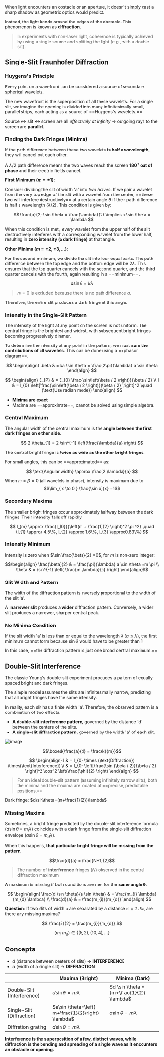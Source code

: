 When light encounters an obstacle or an aperture, it doesn't simply cast a sharp shadow as geometric optics would predict.

Instead, the light bends around the edges of the obstacle. This phenomenon is known as **diffraction**.

> In experiments with non-laser light, coherence is typically achieved by using a single source and splitting the light (e.g., with a double slit).

## Single-Slit Fraunhofer Diffraction

### Huygens's Principle

Every point on a wavefront can be considered a source of secondary spherical wavelets.

The new wavefront is the superposition of all these wavelets. For a single slit, we imagine the opening is divided into many infinitesimally small, parallel strips, each acting as a source of ==Huygens's wavelets.==

Source ↔ slit ↔ screen are all _effectively at infinity_ → outgoing rays to the screen are **parallel**.

### Finding the Dark Fringes (Minima)

If the path difference between these two wavelets **is half a wavelength**, they will cancel out each other.

A $\lambda/2$ path difference means the two waves reach the screen **$180^\circ$ out of phase** and their electric fields cancel.

**First Minimum ($m=\pm1$)**:

Consider dividing the slit of width 'a' into _two halves_. If we pair a wavelet from the very top edge of the slit with a wavelet from the center, ==these two will interfere destructively== at a certain angle $\theta$ if their path difference is half a wavelength ($\lambda/2$). This condition is given by:

$$
\frac{a}{2} \sin \theta = \frac{\lambda}{2} \implies a \sin \theta = \lambda
$$

When this condition is met,  _every_ wavelet from the upper half of the slit destructively interferes with a corresponding wavelet from the lower half, resulting in **zero intensity (a dark fringe)** at that angle.

**Other Minima ($m=±2, ±3, …$)**:

For the second minimum, we divide the slit into four equal parts. The path difference between the top edge and the bottom edge will be $2\lambda$. This ensures that the top quarter cancels with the second quarter, and the third quarter cancels with the fourth, again resulting in a ==minimum==.

$$a \sin \theta = k \lambda$$  

> $m=0$ is excluded because there is no path difference $a$.

Therefore, the entire slit produces a dark fringe at this angle.

### Intensity in the Single-Slit Pattern

The intensity of the light at any point on the screen is not uniform. The central fringe is the brightest and widest, with subsequent bright fringes becoming progressively dimmer.

To determine the intensity at any point in the pattern, we must **sum the contributions of all wavelets**. This can be done using a ==phasor diagram==.

$$
\begin{align}  
\beta & = ka \sin \theta = \frac{2\pi}{\lambda} a \sin \theta  
\end{align}
$$

$$
\begin{align}  
E_{P} & = E_{0} \frac{\sin\left(\beta / 2 \right)}{\beta / 2} \\  
I & = I_{0} \left[\frac{\sin\left(\beta / 2 \right)}{\beta / 2} \right]^2 \quad (\text{Use radian mode}) 
\end{align}
$$

- **Minima are exact**
- Maxima are ==approximate==, cannot be solved using simple algebra.

### Central Maximum

The angular width of the central maximum is the **angle between the first dark fringes on either side.**

$$
2 \theta_{1} = 2 \sin^{-1} \left(\frac{\lambda}{a} \right)
$$

The central bright fringe is **twice as wide as the other bright fringes**.

For small angles, this can be ==approximated== as:

$$
\text{Angular width} \approx \frac{2 \lambda}{a}
$$

When $m = \beta =0$ (all wavelets in phase), intensity is maximum due to $$\lim_{ x \to 0 } \frac{\sin x}{x} =1$$

### Secondary Maxima

The smaller bright fringes occur approximately halfway between the dark fringes. Their intensity falls off rapidly.

$$
I_{m} \approx \frac{I_{0}}{\left(m + \frac{1}{2} \right)^2 \pi ^2} \quad (I_{1} \approx 4.5\%, I_{2} \approx 1.6\%, I_{3} \approx0.83\%)
$$

### Intensity Minimum

Intensity is zero when $\sin \frac{\beta}{2} =0$, for $m$ is non-zero integer:

$$\begin{align}
\frac{\beta}{2}  & = \frac{\pi}{\lambda} a \sin \theta =m \pi \\
\theta  & = \sin^{-1} \left( \frac{m \lambda}{a} \right)
\end{align}$$

### Slit Width and Pattern

The width of the diffraction pattern is inversely proportional to the width of the slit 'a'.

A  **narrower slit** produces a **wider** diffraction pattern. Conversely, a wider slit produces a narrower, sharper central peak.

### No Minima Condition

If the slit width 'a' is less than or equal to the wavelength $\lambda$ ($a \leq \lambda$), the first minimum cannot form because $\sin\theta$ would have to be greater than 1.

In this case, ==the diffraction pattern is just one broad central maximum.==

## Double-Slit Interference


The classic Young's double-slit experiment produces a pattern of equally spaced bright and dark fringes.

The simple model assumes the slits are infinitesimally narrow, predicting that all bright fringes have the same intensity.

In reality, each slit has a finite width 'a'. Therefore, the observed pattern is a combination of two effects:

- **A double-slit interference pattern**, governed by the distance 'd' between the centers of the slits.
- **A single-slit diffraction pattern**, governed by the width 'a' of each slit.


![image](https://obsidian-img-studies.tsun1031.xyz/2025/08/01/29b2f1dd28bd06e6f2374702f98eafbf.png)

$$\boxed{\frac{a}{d} = \frac{k}{m}}$$

$$
\begin{align}  
I & = I_{0} \times (\text{Diffraction}) \times(\text{Interference}) \\  
 & = I_{0} \left[\frac{\sin (\beta / 2)}{\beta / 2} \right]^2 \cos^2 \left(\frac{\phi}{2} \right)  
\end{align}
$$

> For an ideal double-slit pattern (assuming infinitely narrow slits), both the minima and the maxima are located at ==precise, predictable positions.==


Dark fringe: $d\sin\theta=(m+\frac{1}{2})\lambda$

### Missing Maxima

Sometimes, a bright fringe predicted by the double-slit interference formula ($d \sin\theta = m_{i} \lambda$) coincides with a dark fringe from the single-slit diffraction envelope ($a \sin\theta = m_{d} \lambda$).

When this happens, **that particular bright fringe will be missing from the pattern.**

$$\frac{d}{a} = \frac{N+1}{2}$$

> The number of **interference** fringes ($N$) observed in the central diffraction maximum

A maximum is missing if both conditions are met for the **same angle θ**.

$$
\begin{align}  
\frac{d \sin \theta}{a \sin \theta} & = \frac{m_{i} \lambda}{m_{d} \lambda} \\  
\frac{d}{a} & = \frac{m_{i}}{m_{d}}  
\end{align}
$$

**Question**: If two slits of width `a` are separated by a distance `d = 2.5a`, are there any missing maxima?

$$
\frac{5}{2} = \frac{m_{i}}{m_{d}}
$$

$$(m_{i}, m_{d}) \in \{(5,2), (10, 4), \dots\}$$

## Concepts

- $d$ (distance between centers of slits) $\rightarrow$ **INTERFERENCE**
- $a$ (width of a single slit) $\rightarrow$ **DIFFRACTION**


|                            | Maxima (Bright)                                    | Minima (Dark)                             |
| -------------------------- | -------------------------------------------------- | ----------------------------------------- |
| Double-Slit (Interference) | $d \sin \theta = m \lambda$                        | $d \sin \theta = (m+\frac{1}{2}) \lambda$ |
| Single-Slit (Diffraction)  | $a\sin \theta=\left( m+\frac{1}{2}\right) \lambda$ | $a \sin \theta = m \lambda$               |
| Diffration grating         | $d \sin \theta = m\lambda$                         |                                           |

**Interference is the superposition of a few, distinct waves, while diffraction is the bending and spreading of a single wave as it encounters an obstacle or opening.**
